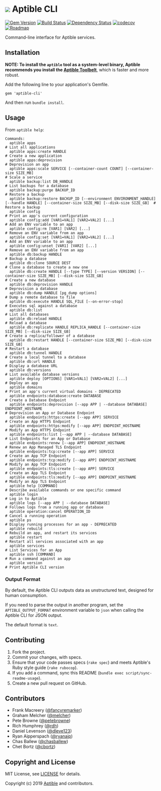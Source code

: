 # ![](https://raw.github.com/aptible/straptible/master/lib/straptible/rails/templates/public.api/icon-60px.png) Aptible CLI

[![Gem Version](https://badge.fury.io/rb/aptible-cli.png)](https://rubygems.org/gems/aptible-cli)
[![Build Status](https://travis-ci.org/aptible/aptible-cli.png?branch=master)](https://travis-ci.org/aptible/aptible-cli)
[![Dependency Status](https://gemnasium.com/aptible/aptible-cli.png)](https://gemnasium.com/aptible/aptible-cli)
[![codecov](https://codecov.io/gh/aptible/aptible-cli/branch/master/graph/badge.svg)](https://codecov.io/gh/aptible/aptible-cli)
[![Roadmap](https://badge.waffle.io/aptible/aptible-cli.svg?label=ready&title=roadmap)](http://waffle.io/aptible/aptible-cli)

Command-line interface for Aptible services.

## Installation

**NOTE: To install the `aptible` tool as a system-level binary, Aptible
recommends you install the
[Aptible Toolbelt](https://support.aptible.com/toolbelt/)**, which is faster
and more robust.

Add the following line to your application's Gemfile.

    gem 'aptible-cli'

And then run `bundle install`.


## Usage

From `aptible help`:

<!-- BEGIN USAGE -->
```
Commands:
  aptible apps                                                                                                                            # List all applications
  aptible apps:create HANDLE                                                                                                              # Create a new application
  aptible apps:deprovision                                                                                                                # Deprovision an app
  aptible apps:scale SERVICE [--container-count COUNT] [--container-size SIZE_MB]                                                         # Scale a service
  aptible backup:list DB_HANDLE                                                                                                           # List backups for a database
  aptible backup:purge BACKUP_ID                                                                                                          # Restore a backup
  aptible backup:restore BACKUP_ID [--environment ENVIRONMENT_HANDLE] [--handle HANDLE] [--container-size SIZE_MB] [--disk-size SIZE_GB]  # Restore a backup
  aptible config                                                                                                                          # Print an app's current configuration
  aptible config:add [VAR1=VAL1] [VAR2=VAL2] [...]                                                                                        # Add an ENV variable to an app
  aptible config:rm [VAR1] [VAR2] [...]                                                                                                   # Remove an ENV variable from an app
  aptible config:set [VAR1=VAL1] [VAR2=VAL2] [...]                                                                                        # Add an ENV variable to an app
  aptible config:unset [VAR1] [VAR2] [...]                                                                                                # Remove an ENV variable from an app
  aptible db:backup HANDLE                                                                                                                # Backup a database
  aptible db:clone SOURCE DEST                                                                                                            # Clone a database to create a new one
  aptible db:create HANDLE [--type TYPE] [--version VERSION] [--container-size SIZE_MB] [--disk-size SIZE_GB]                             # Create a new database
  aptible db:deprovision HANDLE                                                                                                           # Deprovision a database
  aptible db:dump HANDLE [pg_dump options]                                                                                                # Dump a remote database to file
  aptible db:execute HANDLE SQL_FILE [--on-error-stop]                                                                                    # Executes sql against a database
  aptible db:list                                                                                                                         # List all databases
  aptible db:reload HANDLE                                                                                                                # Reload a database
  aptible db:replicate HANDLE REPLICA_HANDLE [--container-size SIZE_MB] [--disk-size SIZE_GB]                                             # Create a replica/follower of a database
  aptible db:restart HANDLE [--container-size SIZE_MB] [--disk-size SIZE_GB]                                                              # Restart a database
  aptible db:tunnel HANDLE                                                                                                                # Create a local tunnel to a database
  aptible db:url HANDLE                                                                                                                   # Display a database URL
  aptible db:versions                                                                                                                     # List available database versions
  aptible deploy [OPTIONS] [VAR1=VAL1] [VAR2=VAL2] [...]                                                                                  # Deploy an app
  aptible domains                                                                                                                         # Print an app's current virtual domains - DEPRECATED
  aptible endpoints:database:create DATABASE                                                                                              # Create a Database Endpoint
  aptible endpoints:deprovision [--app APP | --database DATABASE] ENDPOINT_HOSTNAME                                                       # Deprovision an App or Database Endpoint
  aptible endpoints:https:create [--app APP] SERVICE                                                                                      # Create an App HTTPS Endpoint
  aptible endpoints:https:modify [--app APP] ENDPOINT_HOSTNAME                                                                            # Modify an App HTTPS Endpoint
  aptible endpoints:list [--app APP | --database DATABASE]                                                                                # List Endpoints for an App or Database
  aptible endpoints:renew [--app APP] ENDPOINT_HOSTNAME                                                                                   # Renew an App Managed TLS Endpoint
  aptible endpoints:tcp:create [--app APP] SERVICE                                                                                        # Create an App TCP Endpoint
  aptible endpoints:tcp:modify [--app APP] ENDPOINT_HOSTNAME                                                                              # Modify an App TCP Endpoint
  aptible endpoints:tls:create [--app APP] SERVICE                                                                                        # Create an App TLS Endpoint
  aptible endpoints:tls:modify [--app APP] ENDPOINT_HOSTNAME                                                                              # Modify an App TLS Endpoint
  aptible help [COMMAND]                                                                                                                  # Describe available commands or one specific command
  aptible login                                                                                                                           # Log in to Aptible
  aptible logs [--app APP | --database DATABASE]                                                                                          # Follows logs from a running app or database
  aptible operation:cancel OPERATION_ID                                                                                                   # Cancel a running operation
  aptible ps                                                                                                                              # Display running processes for an app - DEPRECATED
  aptible rebuild                                                                                                                         # Rebuild an app, and restart its services
  aptible restart                                                                                                                         # Restart all services associated with an app
  aptible services                                                                                                                        # List Services for an App
  aptible ssh [COMMAND]                                                                                                                   # Run a command against an app
  aptible version                                                                                                                         # Print Aptible CLI version
```
<!-- END USAGE -->

### Output Format

By default, the Aptible CLI outputs data as unstructured text, designed for human consumption.

If you need to parse the output in another program, set the `APTIBLE_OUTPUT_FORMAT` environment variable to `json` when calling the Aptible CLI for JSON output.

The default format is `text`.

## Contributing

1. Fork the project.
1. Commit your changes, with specs.
1. Ensure that your code passes specs (`rake spec`) and meets Aptible's Ruby style guide (`rake rubocop`).
1. If you add a command, sync this README (`bundle exec script/sync-readme-usage`).
1. Create a new pull request on GitHub.

## Contributors

* Frank Macreery ([@fancyremarker](https://github.com/fancyremarker))
* Graham Melcher ([@melcher](https://github.com/melcher))
* Pete Browne ([@petebrowne](https://github.com/petebrowne))
* Rich Humphrey ([@rdh](https://github.com/rdh))
* Daniel Levenson ([@dleve123](https://github.com/dleve123))
* Ryan Aipperspach ([@ryanaip](https://github.com/ryanaip))
* Chas Ballew ([@chasballew](https://github.com/chasballew))
* Chet Bortz ([@cbortz](https://github.com/cbortz))

## Copyright and License

MIT License, see [LICENSE](LICENSE.md) for details.

Copyright (c) 2019 [Aptible](https://www.aptible.com) and contributors.
